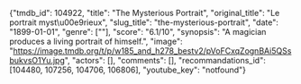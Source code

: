 {"tmdb_id": 104922, "title": "The Mysterious Portrait", "original_title": "Le portrait myst\u00e9rieux", "slug_title": "the-mysterious-portrait", "date": "1899-01-01", "genre": [""], "score": "6.1/10", "synopsis": "A magician produces a living portrait of himself.", "image": "https://image.tmdb.org/t/p/w185_and_h278_bestv2/pVoFCxqZognBAi5QSsbukvsO1Yu.jpg", "actors": [], "comments": [], "recommandations_id": [104480, 107256, 104706, 106806], "youtube_key": "notfound"}